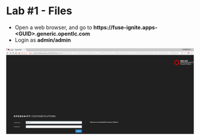 # Lab \#1 - Files

* Open a web browser, and go to **https://fuse-ignite.apps-&lt;GUID&gt;.generic.opentlc.com**
* Login as **admin/admin**

![login as admin/admin](../.gitbook/assets/image%20%2867%29.png)



